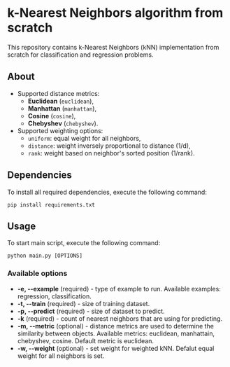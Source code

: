 # k-Nearest Neighbors algorithm from scratch
This repository contains k-Nearest Neighbors (kNN) implementation from scratch for classification and regression problems.

## About
- Supported distance metrics:
  - **Euclidean** (`euclidean`),
  - **Manhattan** (`manhattan`),
  - **Cosine** (`cosine`),
  - **Chebyshev** (`chebyshev`).
- Supported weighting options:
  - `uniform`: equal weight for all neighbors,
  - `distance`: weight inversely proportional to distance (1/d),
  - `rank`: weight based on neighbor's sorted position (1/rank).

## Dependencies
To install all required dependencies, execute the following command:
```console
pip install requirements.txt
```

## Usage
To start main script, execute the following command:
```console
python main.py [OPTIONS]
```

### Available options
- **-e, --example** (required) - type of example to run. Available examples: regression, classification.
- **-t, --train** (required) - size of training dataset.
- **-p, --predict** (required) - size of dataset to predict.
- **-k** (required) - count of nearest neighbors that are using for predicting.
- **-m, --metric** (optional) - distance metrics are used to determine the similarity between objects. Available metrics: euclidean, manhattain, chebyshev, cosine. Default metric is euclidean.
- **-w, --weight** (optional) - set weight for weighted kNN. Defalut equal weight for all neighbors is set.
